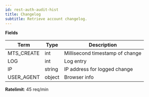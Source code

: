 ```yaml
---
id: rest-auth-audit-hist
title: Changelog
subtitle: Retrieve account changelog.
---
```


**Fields**

Term | Type | Description
-- | -- | --
MTS_CREATE |  int  | Millisecond timestamp of change
LOG  |  int |  Log entry
IP  |  string|  IP address for logged change
USER_AGENT | object | Browser info

**Ratelimit**: 45 req/min
